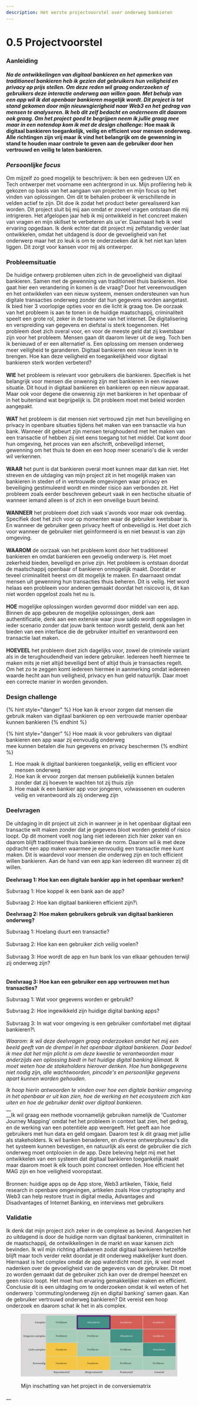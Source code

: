 ```yaml
---
description: Het eerste projectvoorstel over onderweg bankieren
---
```


# 0.5 Projectvoorstel

### Aanleiding

#### _Na de ontwikkelingen van digitaal bankieren en het opmerken van traditioneel bankieren heb ik gezien dat gebruikers hun veiligheid en privacy op prijs stellen. Om deze reden wil graag onderzoeken of gebruikers deze interactie onderweg aan willen gaan. Met behulp van een app wil ik dat openbaar bankieren mogelijk wordt. Dit project is tot stand gekomen door mijn nieuwsgierigheid naar Web3 en het gedrag van mensen te analyseren. Ik heb dit zelf bedacht en onderneem dit daarom ook graag. Om het project goed te begrijpen neem ik jullie graag mee maar in een notendop kom ik met de design challenge:_ Hoe maak ik digitaal bankieren toegankelijk, veilig en efficient voor mensen onderweg. Alle richtingen zijn vrij maar ik vind het belangrijk om de gewenning in stand te houden maar controle te geven aan de gebruiker door hen vertrouwd en veilig te laten bankieren.&#x20;

### _Persoonlijke focus_

Om mijzelf zo goed mogelijk te beschrijven: ik ben een gedreven UX en Tech ontwerper met voorname een achtergrond in ux. Mijn profilering heb ik gekozen op basis van het aangaan van projecten en mijn focus op het vinden van oplossingen. Om dit te behalen probeer ik verschillende in velden actief te zijn. Dit doe ik zodat het product beter gerealiseerd kan worden. Dit project sluit bij mij aan omdat er zoveel vragen ontstaan die mij intrigreren. Het afgelopen jaar heb ik mij ontwikkeld in het concreet maken van vragen en mijn skillset te verbeteren als ux'er. Daarnaast heb ik veel ervaring opgedaan. Ik denk echter dat dit project mij zelfstandig verder laat ontwikkelen, omdat het uitdagend is door de gevoeligheid van het onderwerp maar het zo leuk is om te onderzoeken dat ik het niet kan laten liggen. Dit zorgt voor kansen voor mij als ontwerper.&#x20;

### Probleemsituatie

De huidige ontwerp problemen uiten zich in de gevoeligheid van digitaal bankieren. Samen met de gewenning van traditioneel thuis bankieren. Hoe gaat hier een verandering in komen is de vraag? Door het vereenvoudigen en het ontwikkelen van een nieuw systeem, mensen ondersteunen van hun digitale transacties onderweg zonder dat hun gegevens worden aangetast. Ik bied hier 3 voorlopige opties voor en die licht ik graag toe. De oorzaak van het probleem is aan te tonen in de huidige maatschappij, criminaliteit speelt een grote rol, zeker in de toename van het internet. De digitalisering en verspreiding van gegevens en diefstal is sterk toegenomen. Het probleem doet zich overal voor, en voor de meeste geld dat zij kwetsbaar zijn voor het probleem. Mensen gaan dit daarom liever uit de weg. Toch ben ik benieuwd of er een alternatief is. Een oplossing om mensen onderweg meer veiligheid te garanderen. Digitaal bankieren een nieuw leven in te brengen. Hoe kan deze veiligheid en toegankelijkheid voor digitaal bankieren sterk worden verbeterd?\
\
**WIE** het probleem is relevant voor gebruikers die bankieren. Specifiek is het belangrijk voor mensen die onwennig zijn met bankieren in een nieuwe situatie. Dit houd in digitaal bankieren en bankieren op een nieuw apparaat. Maar ook voor degene die onwennig zijn met bankieren in het openbaar of in het buitenland wat begrijpelijk is. Dit probleem moet met beleid worden aangepakt. \
\
**WAT** het probleem is dat mensen niet vertrouwd zijn met hun beveiliging en privacy in openbare situaties tijdens het maken van een transactie via hun bank. Wanneer dit gebeurt zijn mensen terughoudend met het maken van een transactie of hebben zij niet eens toegang tot het middel. Dat komt door hun omgeving, het proces van een afschrift, onbeveiligd internet, gewenning om het thuis te doen en een hoop meer scenario's die ik verder wil verkennen.\
\
**WAAR** het punt is dat bankieren overal moet kunnen maar dat kan niet. Het streven en de uitdaging van mijn project zit in het mogelijk maken van bankieren in steden of in vertrouwde omgevingen waar privacy en beveiliging gestimuleerd wordt en minder risico aan verbonden zit. Het probleem zoals eerder beschreven gebeurt vaak in een hectische situatie of wanneer iemand alleen is of zich in een onveilige buurt bevind.\
\
**WANNEER** het probleem doet zich vaak s'avonds voor maar ook overdag. Specifiek doet het zich voor op momenten waar de gebruiker kwetsbaar is. En wanneer de gebruiker geen privacy heeft of onbeveiligd is. Het doet zich voor wanneer de gebruiker niet geïnformeerd is en niet bewust is van zijn omgeving. \
\
**WAAROM** de oorzaak van het probleem komt door het traditioneel bankieren en omdat bankieren een gevoelig onderwerp is. Het moet zekerheid bieden, beveiligd en prive zijn. Het probleem is ontstaan doordat de maatschappij openbaar of bankieren onmogelijk maakt. Doordat er teveel criminaliteit heerst om dit mogelijk te maken. En daarnaast omdat mensen uit gewenning hun transacties thuis beheren. Dit is veilig. Het word helaas een probleem voor anderen gemaakt doordat het risicovol is, dit kan niet worden opgelost zoals het nu is.\
\
**HOE** mogelijke oplossingen worden gevormd door middel van een app. Binnen de app gebeuren de mogelijke oplossingen, denk aan authentificatie, denk aan een extensie waar jouw saldo wordt opgeslagen in ieder scenario zonder dat jouw bank tentoon wordt gesteld, denk aan het bieden van een interface die de gebruiker intuïtief en verantwoord een transactie laat maken. \
\
**HOEVEEL** het probleem doet zich dagelijks voor, zowel de criminele variant als in de terughoudendheid van iedere gebruiker. Iedereen heeft hiermee te maken mits je niet altijd beveiligd bent of altijd thuis je transacties regelt. Om het zo te zeggen komt iedereen hiermee in aanmerking omdat iedereen waarde hecht aan hun veiligheid, privacy en hun geld natuurlijk. Daar moet een correcte manier in worden gevonden.&#x20;

### Design challenge

{% hint style="danger" %}
Hoe kan ik ervoor zorgen dat mensen die gebruik maken van digitaal bankieren op een vertrouwde manier openbaar kunnen bankieren&#x20;
{% endhint %}

{% hint style="danger" %}
Hoe maak ik voor gebruikers van digitaal bankieren een app waar zij eenvoudig onderweg \
mee kunnen betalen die hun gegevens en privacy beschermen&#x20;
{% endhint %}

1. Hoe maak ik digitaal bankieren toegankelijk, veilig en efficient voor mensen onderweg
2. Hoe kan ik ervoor zorgen dat mensen publiekelijk kunnen betalen zonder dat zij hoeven te wachten tot zij thuis zijn
3. Hoe maak ik een bankier app voor jongeren, volwassenen en ouderen veilig en verantwoord als zij onderweg zijn

### Deelvragen&#x20;

De uitdaging in dit project uit zich in wanneer je in het openbaar digitaal een transactie wilt maken zonder dat je gegevens bloot worden gesteld of risico loopt. Op dit moment voelt nog lang niet iedereen zich hier zeker van en daarom blijft traditioneel thuis bankieren de norm. Daarom wil ik met deze opdracht een app maken waarmee je eenvoudig een transactie mee kunt maken. Dit is waardevol voor mensen die onderweg zijn en toch efficient willen bankieren. Aan de hand van een app kan iedereen dit wanneer zij dit willen. \
\
**Deelvraag 1: Hoe kan een digitale bankier app in het openbaar werken?**

Subvraag 1: Hoe koppel ik een bank aan de app?

Subvraag 2: Hoe kan digitaal bankieren efficient zijn?\


**Deelvraag 2: Hoe maken gebruikers gebruik van digitaal bankieren onderweg?**

Subvraag 1: Hoelang duurt een transactie?\
\
Subvraag 2: Hoe kan een gebruiker zich veilig voelen?\
\
Subvraag 3: Hoe wordt de app en hun bank los van elkaar gehouden terwijl zij onderweg zijn?\
\
\
**Deelvraag 3: Hoe kan een gebruiker een app vertrouwen met hun transacties?**

Subvraag 1: Wat voor gegevens worden er gebruikt?

Subvraag 2: Hoe ingewikkeld zijn huidige digital banking apps?\
\
Subvraag 3: In wat voor omgeving is een gebruiker comfortabel met digitaal bankieren?\


_Waarom: ik wil deze deelvragen graag onderzoeken omdat het mij een beeld geeft van de drempel in het openbaar digitaal bankieren. Daar bedoel ik mee dat het mijn plicht is om deze kwestie te verantwoorden maar anderzijds een oplossing biedt in het huidige digital banking klimaat. Ik moet weten hoe de stakeholders hierover denken. Hoe hun bankgegevens niet nodig zijn, alle wachtwoorden, pincode's en persoonlijke gegevens apart kunnen worden gehouden._&#x20;

_Ik hoop hierin antwoorden te vinden over hoe een digitale bankier omgeving in het openbaar er uit kan zien, hoe de werking en het ecosysteem zich kan uiten en hoe de gebruiker denkt over digitaal bankieren._ \
__\
__Ik wil graag een methode voornamelijk gebruiken namelijk de 'Customer Journey Mapping' omdat het het probleem in context laat zien, het gedrag, en de werking van een potentiële app weergeeft. Het geeft aan hoe gebruikers met hun data en geld omgaan. Daarom test ik dit graag met jullie als stakeholders. Ik wil banken benaderen, en diverse ontwerpbureau's die het systeem kunnen bevestigen, en natuurlijk als eerst de gebruiker die zich onderweg moet ontplooien in de app. Deze beleving helpt mij met het ontwikkelen van een systeem dat digitaal bankieren toegankelijk maakt maar daarom moet ik elk touch point concreet ontleden. Hoe efficient het MAG zijn en hoe veiligheid vooropstaat. \
\
Bronnen: huidige apps op de App store, Web3 artikelen, Tikkie, field research in openbare omgevingen, artikelen zoals How cryptography and Web3 can help restore trust in digital media, Advantages and Disadvantages of Internet Banking, en interviews met gebruikers

### Validatie

Ik denk dat mijn project zich zeker in de complexe as bevind. Aangezien het zo uitdagend is door de huidige norm van digitaal bankieren, criminaliteit in de maatschappij, de ontwikkelingen in de markt en waar kansen zich bevinden. Ik wil mijn richting afbakenen zodat digitaal bankieren hetzelfde blijft maar toch verder reikt doordat je dit onderweg makkelijker kunt doen. Hiernaast is het complex omdat de app waterdicht moet zijn, ik veel moet nadenken over de gevoeligheid van de gegevens van de gebruiker. Dit moet zo worden gemaakt dat de gebruiker zich kan over de drempel heenzet en geen risico loopt. Het moet hun ervaring gemakkelijker maken en efficient. Conclusie dit is een uitdaging om te onderzoeken omdat ik wil weten of het onderwerp 'commuting/onderweg zijn en digital banking' samen gaan. Kan de gebruiker vertrouwd onderweg bankieren? Dit vereist een hoop onderzoek en daarom schat ik het in als complex.&#x20;

<figure><img src="../../.gitbook/assets/Schermafbeelding 2022-08-31 om 20.47.42.png" alt=""><figcaption><p>Mijn inschatting van het project in de conversiematrix</p></figcaption></figure>

__
